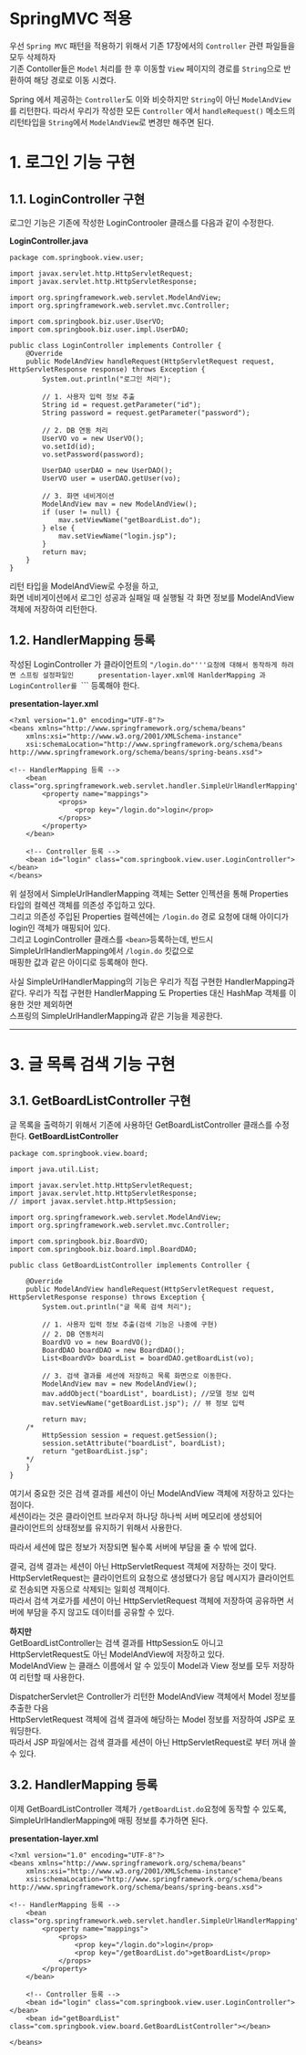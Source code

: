 SpringMVC 적용
=======================
우선 ```Spring MVC``` 패턴을 적용하기 위해서 기존 17장에서의 ```Controller``` 관련 파일들을 모두 삭제하자  
기존 Contoller들은 ```Model``` 처리를 한 후 이동할 ```View``` 페이지의 경로를 ```String```으로 반환하여 해당 경로로 이동 시켰다.  

Spring 에서 제공하는 ```Controller```도 이와 비슷하지만 ```String```이 아닌 ```ModelAndView```를 리턴한다.
따라서 우리가 작성한 모든 ```Controller``` 에서 ```handleRequest()``` 메소드의 리턴타입을 ```String```에서 ```ModelAndView```로 변경만 해주면 된다. 


# 1. 로그인 기능 구현
## 1.1. LoginController 구현
로그인 기능은 기존에 작성한 LoginControoler 클래스를 다음과 같이 수정한다.   
   
**LoginController.java**
```
package com.springbook.view.user;

import javax.servlet.http.HttpServletRequest;
import javax.servlet.http.HttpServletResponse;

import org.springframework.web.servlet.ModelAndView;
import org.springframework.web.servlet.mvc.Controller;

import com.springbook.biz.user.UserVO;
import com.springbook.biz.user.impl.UserDAO;

public class LoginController implements Controller {
	@Override
	public ModelAndView handleRequest(HttpServletRequest request, HttpServletResponse response) throws Exception {
		System.out.println("로그인 처리");

		// 1. 사용자 입력 정보 추출
		String id = request.getParameter("id");
		String password = request.getParameter("password");

		// 2. DB 연동 처리
		UserVO vo = new UserVO();
		vo.setId(id);
		vo.setPassword(password);

		UserDAO userDAO = new UserDAO();
		UserVO user = userDAO.getUser(vo);

		// 3. 화면 네비게이션
		ModelAndView mav = new ModelAndView();
		if (user != null) {
			mav.setViewName("getBoardList.do");
		} else {
			mav.setViewName("login.jsp");
		}
		return mav;
	}
}
```
리턴 타입을 ModelAndView로 수정을 하고,  
화면 네비게이션에서 로그인 성공과 실패일 때 실행될 각 화면 정보를 ModelAndView 객체에 저장하여 리턴한다.    
     
## 1.2. HandlerMapping 등록    
작성된 LoginController 가 클라이언트의 ```"/login.do"'''요청에 대해서 동작하게 하려면 스프링 설정파일인     
presentation-layer.xml에 HanlderMapping 과 LoginController를 ```<bean>``` 등록해야 한다.     
   
**presentation-layer.xml**   
```
<?xml version="1.0" encoding="UTF-8"?>
<beans xmlns="http://www.springframework.org/schema/beans"
	xmlns:xsi="http://www.w3.org/2001/XMLSchema-instance"
	xsi:schemaLocation="http://www.springframework.org/schema/beans http://www.springframework.org/schema/beans/spring-beans.xsd">

<!-- HandlerMapping 등록 -->
	<bean class="org.springframework.web.servlet.handler.SimpleUrlHandlerMapping">
		<property name="mappings">
			<props>
				<prop key="/login.do">login</prop>
			</props>
		</property>
	</bean>
	
	<!-- Controller 등록 -->
	<bean id="login" class="com.springbook.view.user.LoginController"></bean>
</beans>	
```
위 설정에서 SimpleUrlHandlerMapping 객체는 Setter 인젝션을 통해 Properties 타입의 컬렉션 객체를 의존성 주입하고 있다.  
그리고 의존성 주입된 Properties 컬렉션에는 ```/login.do``` 경로 요청에 대해 아이디가 login인 객체가 매핑되어 있다.  
그리고 LoginController 클래스를 ```<bean>```등록하는데, 반드시 SimpleUrlHandlerMapping에서 ```/login.do``` 킷값으로    
매핑한 값과 같은 아이디로 등록해야 한다.  
  
사실 SimpleUrlHandlerMapping의 기능은 우리가 직접 구현한 HandlerMapping과 같다. 
우리가 직접 구현한 HandlerMapping 도 Properties 대신 HashMap 객체를 이용한 것만 제외하면  
스프링의 SimpleUrlHandlerMapping과 같은 기능을 제공한다.   

***
# 3. 글 목록 검색 기능 구현
## 3.1. GetBoardListController 구현
글 목록을 출력하기 위해서 기존에 사용하던 GetBoardListController 클래스를 수정한다.
**GetBoardListController**
```
package com.springbook.view.board;

import java.util.List;

import javax.servlet.http.HttpServletRequest;
import javax.servlet.http.HttpServletResponse;
// import javax.servlet.http.HttpSession;

import org.springframework.web.servlet.ModelAndView;
import org.springframework.web.servlet.mvc.Controller;

import com.springbook.biz.BoardVO;
import com.springbook.biz.board.impl.BoardDAO;

public class GetBoardListController implements Controller {

	@Override
	public ModelAndView handleRequest(HttpServletRequest request, HttpServletResponse response) throws Exception {
		System.out.println("글 목록 검색 처리");
		
		// 1. 사용자 입력 정보 추출(검색 기능은 나중에 구현)
		// 2. DB 연동처리
		BoardVO vo = new BoardVO();
		BoardDAO boardDAO = new BoardDAO();
		List<BoardVO> boardList = boardDAO.getBoardList(vo);
		
		// 3. 검색 결과를 세션에 저장하고 목록 화면으로 이동한다.  
		ModelAndView mav = new ModelAndView();
		mav.addObject("boardList", boardList); //모델 정보 입력
		mav.setViewName("getBoardList.jsp"); // 뷰 정보 입력
		
		return mav;
	/*
		HttpSession session = request.getSession();
		session.setAttribute("boardList", boardList);
		return "getBoardList.jsp";
	*/	
	}
}
```
여기서 중요한 것은 검색 결과를 세션이 아닌 ModelAndView 객체에 저장하고 있다는 점이다.     
세션이라는 것은 클라이언트 브라우저 하나당 하나씩 서버 메모리에 생성되어      
클라이언트의 상태정보를 유지하기 위해서 사용한다.   
  
따라서 세션에 많은 정보가 저장되면 될수록 서버에 부담을 줄 수 밖에 없다.  
   
결국, 검색 결과는 세션이 아닌 HttpServletRequest 객체에 저장하는 것이 맞다.  
HttpServletRequest는 클라이언트의 요청으로 생성됐다가 응답 메시지가 클라이언트로 전송되면 자동으로 삭제되는 일회성 객체이다.  
따라서 검색 겨로가를 세션이 아닌 HttpServletRequest 객체에 저장하여 공유하면 서버에 부담을 주지 않고도 데이터를 공유할 수 있다.  

**하지만**  
GetBoardListController는 검색 결과를 HttpSession도 아니고 HttpServletRequest도 아닌 ModelAndView에 저장하고 있다.    
ModelAndView 는 클래스 이름에서 알 수 있듯이 Model과 View 정보를 모두 저장하여 리턴할 때 사용한다.  
   
DispatcherServlet은 Controller가 리턴한 ModelAndView 객체에서 Model 정보를 추출한 다음   
HttpServletRequest 객체에 검색 결과에 해당하는 Model 정보를 저장하여 JSP로 포워딩한다.  
따라서 JSP 파일에서는 검색 결과를 세션이 아닌 HttpServletRequest로 부터 꺼내 쓸 수 있다.  
   
## 3.2. HandlerMapping 등록  
이제 GetBoardListController 객체가 ```/getBoardList.do```요청에 동작할 수 있도록,   
SimpleUrlHandlerMapping에 매핑 정보를 추가하면 된다.  

**presentation-layer.xml**
```
<?xml version="1.0" encoding="UTF-8"?>
<beans xmlns="http://www.springframework.org/schema/beans"
	xmlns:xsi="http://www.w3.org/2001/XMLSchema-instance"
	xsi:schemaLocation="http://www.springframework.org/schema/beans http://www.springframework.org/schema/beans/spring-beans.xsd">

<!-- HandlerMapping 등록 -->
	<bean class="org.springframework.web.servlet.handler.SimpleUrlHandlerMapping">
		<property name="mappings">
			<props>
				<prop key="/login.do">login</prop>
				<prop key="/getBoardList.do">getBoardList</prop>
			</props>
		</property>
	</bean>
	
	<!-- Controller 등록 -->
	<bean id="login" class="com.springbook.view.user.LoginController"></bean>
	<bean id="getBoardList" class="com.springbook.view.board.GetBoardListController"></bean>

</beans>
```
